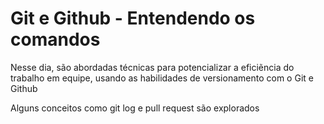 # Git e Github - Entendendo os comandos

Nesse dia, são abordadas técnicas para potencializar a eficiẽncia do trabalho em equipe, usando as habilidades de versionamento com o Git e Github

Alguns conceitos como git log e pull request são explorados